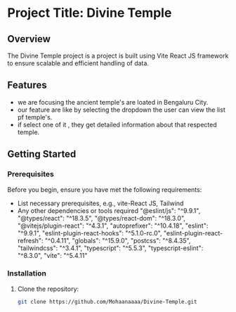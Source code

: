 # Project Title: Divine Temple

## Overview
The Divine Temple project is a  project is built using  Vite React JS framework  to ensure scalable and efficient handling of data.

## Features
- we are focusing the ancient temple's are loated in Bengaluru City. 
- our feature are like by selecting the dropdown the user can view the list pf temple's.
- if select one of it , they get detailed information about that respected temple. 

## Getting Started

### Prerequisites
Before you begin, ensure you have met the following requirements:
- List necessary prerequisites, e.g., vite-React JS, Tailwind
- Any other dependencies or tools required
    "@eslint/js": "^9.9.1",
    "@types/react": "^18.3.5",
    "@types/react-dom": "^18.3.0",
    "@vitejs/plugin-react": "^4.3.1",
    "autoprefixer": "^10.4.18",
    "eslint": "^9.9.1",
    "eslint-plugin-react-hooks": "^5.1.0-rc.0",
    "eslint-plugin-react-refresh": "^0.4.11",
    "globals": "^15.9.0",
    "postcss": "^8.4.35",
    "tailwindcss": "^3.4.1",
    "typescript": "^5.5.3",
    "typescript-eslint": "^8.3.0",
    "vite": "^5.4.11"
  
### Installation
1. Clone the repository:
   ```bash
   git clone https://github.com/Mohaanaaaa/Divine-Temple.git
